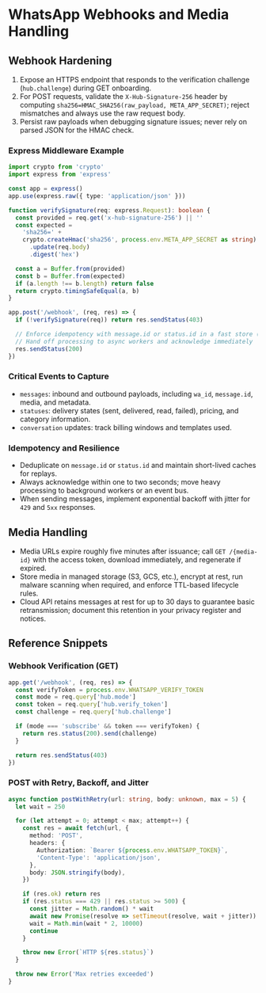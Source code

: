 # WhatsApp Webhooks and Media Handling

## Webhook Hardening
1. Expose an HTTPS endpoint that responds to the verification challenge (`hub.challenge`) during GET onboarding.
2. For POST requests, validate the `X-Hub-Signature-256` header by computing `sha256=HMAC_SHA256(raw_payload, META_APP_SECRET)`; reject mismatches and always use the raw request body.
3. Persist raw payloads when debugging signature issues; never rely on parsed JSON for the HMAC check.

### Express Middleware Example
```ts
import crypto from 'crypto'
import express from 'express'

const app = express()
app.use(express.raw({ type: 'application/json' }))

function verifySignature(req: express.Request): boolean {
  const provided = req.get('x-hub-signature-256') || ''
  const expected =
    'sha256=' +
    crypto.createHmac('sha256', process.env.META_APP_SECRET as string)
      .update(req.body)
      .digest('hex')

  const a = Buffer.from(provided)
  const b = Buffer.from(expected)
  if (a.length !== b.length) return false
  return crypto.timingSafeEqual(a, b)
}

app.post('/webhook', (req, res) => {
  if (!verifySignature(req)) return res.sendStatus(403)

  // Enforce idempotency with message.id or status.id in a fast store (for example Redis SETEX)
  // Hand off processing to async workers and acknowledge immediately
  res.sendStatus(200)
})
```

### Critical Events to Capture
- `messages`: inbound and outbound payloads, including `wa_id`, `message.id`, media, and metadata.
- `statuses`: delivery states (sent, delivered, read, failed), pricing, and category information.
- `conversation` updates: track billing windows and templates used.

### Idempotency and Resilience
- Deduplicate on `message.id` or `status.id` and maintain short-lived caches for replays.
- Always acknowledge within one to two seconds; move heavy processing to background workers or an event bus.
- When sending messages, implement exponential backoff with jitter for `429` and `5xx` responses.

## Media Handling
- Media URLs expire roughly five minutes after issuance; call `GET /{media-id}` with the access token, download immediately, and regenerate if expired.
- Store media in managed storage (S3, GCS, etc.), encrypt at rest, run malware scanning when required, and enforce TTL-based lifecycle rules.
- Cloud API retains messages at rest for up to 30 days to guarantee basic retransmission; document this retention in your privacy register and notices.

## Reference Snippets
### Webhook Verification (GET)
```ts
app.get('/webhook', (req, res) => {
  const verifyToken = process.env.WHATSAPP_VERIFY_TOKEN
  const mode = req.query['hub.mode']
  const token = req.query['hub.verify_token']
  const challenge = req.query['hub.challenge']

  if (mode === 'subscribe' && token === verifyToken) {
    return res.status(200).send(challenge)
  }

  return res.sendStatus(403)
})
```

### POST with Retry, Backoff, and Jitter
```ts
async function postWithRetry(url: string, body: unknown, max = 5) {
  let wait = 250

  for (let attempt = 0; attempt < max; attempt++) {
    const res = await fetch(url, {
      method: 'POST',
      headers: {
        Authorization: `Bearer ${process.env.WHATSAPP_TOKEN}`,
        'Content-Type': 'application/json',
      },
      body: JSON.stringify(body),
    })

    if (res.ok) return res
    if (res.status === 429 || res.status >= 500) {
      const jitter = Math.random() * wait
      await new Promise(resolve => setTimeout(resolve, wait + jitter))
      wait = Math.min(wait * 2, 10000)
      continue
    }

    throw new Error(`HTTP ${res.status}`)
  }

  throw new Error('Max retries exceeded')
}
```
